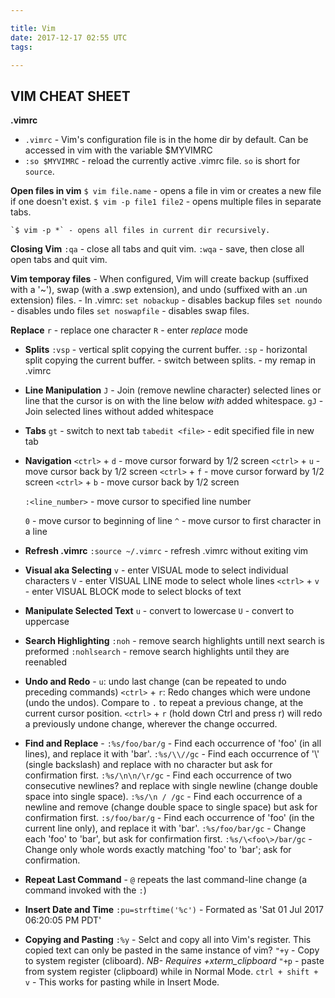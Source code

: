 ```yaml
---

title: Vim
date: 2017-12-17 02:55 UTC
tags: 

---
```


VIM CHEAT SHEET
---------------

**.vimrc**

* `.vimrc` - Vim's configuration file is in the home dir by default. Can be accessed in vim with the variable $MYVIMRC
* `:so $MYVIMRC` - reload the currently active .vimrc file. `so` is short for `source`.

**Open files in vim**
    `$ vim file.name` - opens a file in vim or creates a new file if one doesn't exist.
    `$ vim -p file1 file2` - opens multiple files in separate tabs.

    `$ vim -p *` - opens all files in current dir recursively. 

**Closing Vim**
    `:qa` - close all tabs and quit vim.
    `:wqa` - save, then close all open tabs and quit vim.

**Vim temporay files**
    - When configured, Vim will create backup (suffixed with a '~'), swap (with a .swp extension), and undo (suffixed with an .un extension) files. 
    - In .vimrc:
    `set nobackup` - disables backup files
    `set noundo` - disables undo files
    `set noswapfile` - disables swap files.

**Replace**
    `r` - replace one character
    `R` - enter *replace* mode

* **Splits**
    `:vsp` - vertical split copying the current buffer.
    `:sp` - horizontal split copying the current buffer.
    <C-W><C-W> - switch between splits.
    <C-J> - my remap in .vimrc

* **Line Manipulation**
    `J` - Join (remove newline character) selected lines or line that the cursor is on with the line below *with* added whitespace.
    `gJ` - Join selected lines without added whitespace

* **Tabs**
    `gt` - switch to next tab
    `tabedit <file>` - edit specified file in new tab

* **Navigation**
    `<ctrl>` + `d` - move cursor forward by 1/2 screen
    `<ctrl>` + `u` - move cursor back by 1/2 screen
    `<ctrl>` + `f` - move cursor forward by 1/2 screen
    `<ctrl>` + `b` - move cursor back by 1/2 screen

    `:<line_number>` - move cursor to specified line number

    `0` - move cursor to beginning of line
    `^` - move cursor to first character in a line

* **Refresh .vimrc**
    `:source ~/.vimrc` - refresh .vimrc without exiting vim

* **Visual aka Selecting**
    `v` - enter VISUAL mode to select individual characters
    `V` - enter VISUAL LINE mode to select whole lines
    `<ctrl>` + `v` - enter VISUAL BLOCK mode to select blocks of text

* **Manipulate Selected Text**
    `u` - convert to lowercase
    `U` - convert to uppercase

* **Search Highlighting**
    `:noh` - remove search highlights untill next search is preformed
    `:nohlsearch` - remove search highlights until they are reenabled

* **Undo and Redo** -
    `u`: undo last change (can be repeated to undo preceding commands)
    `<ctrl>` + `r`: Redo changes which were undone (undo the undos). Compare to `.` to repeat a previous change, at the current cursor position. `<ctrl>` + `r` (hold down Ctrl and press r) will redo a previously undone change, wherever the change occurred.

* **Find and Replace** -
    `:%s/foo/bar/g` - Find each occurrence of 'foo' (in all lines), and replace it with 'bar'.
    `:%s/\\//gc` - Find each occurrence of '\\' (single backslash) and replace with no character but ask for confirmation first.
    `:%s/\n\n/\r/gc` - Find each occurrence of two consecutive newlines? and replace with single newline (change double space into single space).
    `:%s/\n / /gc` - Find each occurrence of a newline and remove (change double space to single space) but ask for confirmation first.
    `:s/foo/bar/g` - Find each occurrence of 'foo' (in the current line only), and replace it with 'bar'.
    `:%s/foo/bar/gc` - Change each 'foo' to 'bar', but ask for confirmation first.
    `:%s/\<foo\>/bar/gc` - Change only whole words exactly matching 'foo' to 'bar'; ask for confirmation.

* **Repeat Last Command** - `@` repeats the last command-line change (a command invoked with the `:`)

* **Insert Date and Time**
    `:pu=strftime('%c')` - Formated as 'Sat 01 Jul 2017 06:20:05 PM PDT'

* **Copying and Pasting**
    `:%y` - Selct and copy all into Vim's register. This copied text can only be pasted in the same instance of vim?
    `"+y` - Copy to system register (cliboard). *NB- Requires +xterm_clipboard*
    `"+p` - paste from system register (clipboard) while in Normal Mode.
    `ctrl + shift + v` - This works for pasting while in Insert Mode.
